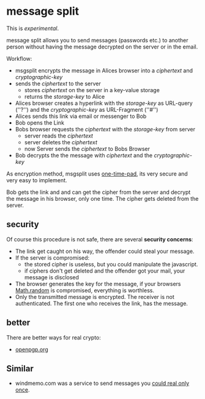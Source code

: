# message split

This is _experimental_.

message split allows you to send messages (passwords etc.) to another person without having the message decrypted on the server or in the email.

Workflow:

* msgsplit encrypts the message in Alices browser into a _ciphertext_ and _cryptographic-key_
* sends the _ciphertext_ to the server
  * stores _ciphertext_ on the server in a key-value storage
  * returns the _storage-key_ to Alice
* Alices browser creates a hyperlink with the _storage-key_ as URL-query (''?'') and the _cryptographic-key_ as URL-Fragment (''#'')
* Alices sends this link via email or messenger to Bob
* Bob opens the Link 
* Bobs browser requests the _ciphertext_ with the _storage-key_ from server
  * server reads the _ciphertext_
  * server deletes the _ciphertext_
  * now Server sends the _ciphertext_ to Bobs Browser
* Bob decrypts the the message with _ciphertext_ and the _cryptographic-key_

As encryption method, msgsplit uses [one-time-pad](https://en.wikipedia.org/wiki/One-time_pad), its very secure and very easy to implement.


Bob gets the link and and can get the cipher from the server and decrypt the message in his browser, only one time.
The cipher gets deleted from the server.

## security

Of course this procedure is not safe, there are several __security concerns__: 

* The link get caught on his way, the offender could steal your message. 
* If the server is compromised: 
  * the stored cipher is useless, but you could manipulate the javascript.
  * if ciphers don't get deleted and the offender got your mail, your message is disclosed   
* The browser generates the key for the message, if your browsers [Math.random](https://developer.mozilla.org/de/docs/Web/JavaScript/Reference/Global_Objects/Math/math.random) is compromised, everything is worthless.
* Only the transmitted message is encrypted. The receiver is not authenticated. The first one who receives the link, has the message.


## better 

There are better ways for real crypto:

* [openpgp.org](https://www.openpgp.org)


## Similar

* windmemo.com was a service to send messages you [could real only once](https://www.sebastian-kraus.com/windmemo-nur-der-erste-kann-es-lesen/).